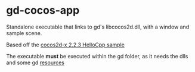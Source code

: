 # gd-cocos-app

Standalone executable that links to gd's libcocos2d.dll, with a window and sample scene.

Based off the [cocos2d-x 2.2.3 HelloCpp sample](https://github.com/cocos2d/cocos2d-x/tree/cocos2d-x-2.2.3/samples/Cpp/HelloCpp/Classes)

The executable **must** be executed within the gd folder, as it needs the dlls and some gd [resources](https://github.com/matcool/gd-cocos-app/blob/main/src/AppDelegate.cpp#L21)
